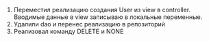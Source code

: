 1. Переместил реализацию создания User из view в controller. 
Вводимые данные в view записываю в локальные переменные.
2. Удалили dao и перенес реализацию в репозиторий
3. Реализовал команду DELETE и NONE